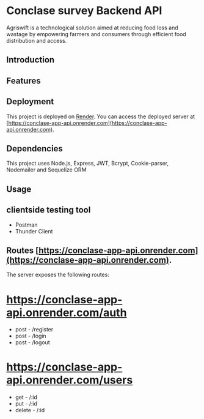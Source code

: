 ﻿
# Conclase survey Backend API

Agriswift is a technological solution aimed at reducing food loss and wastage by empowering farmers and consumers through efficient food distribution and access.

## Introduction



## Features


## Deployment

This project is deployed on [Render](https://render.com/). You can access the deployed server at [https://conclase-app-api.onrender.com](https://conclase-app-api.onrender.com).

## Dependencies

This project uses Node.js, Express, JWT, Bcrypt, Cookie-parser, Nodemailer and Sequelize ORM

## Usage

## clientside testing tool 

- Postman
- Thunder Client


## Routes [https://conclase-app-api.onrender.com](https://conclase-app-api.onrender.com).


The server exposes the following routes:

# https://conclase-app-api.onrender.com/auth
-  post - /register
-  post - /login
-  post - /logout

# https://conclase-app-api.onrender.com/users
-  get - /:id
-  put - /:id
-  delete - /:id

